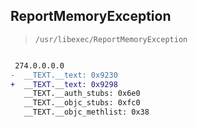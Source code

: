 ## ReportMemoryException

> `/usr/libexec/ReportMemoryException`

```diff

 274.0.0.0.0
-  __TEXT.__text: 0x9230
+  __TEXT.__text: 0x9298
   __TEXT.__auth_stubs: 0x6e0
   __TEXT.__objc_stubs: 0xfc0
   __TEXT.__objc_methlist: 0x38

```
